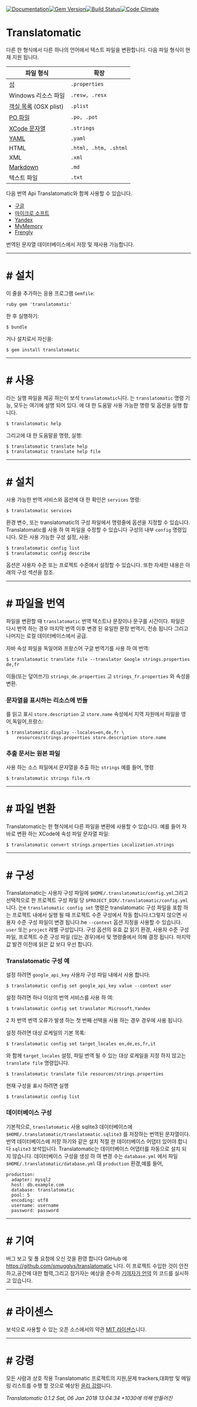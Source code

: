 [![Documentation](http://img.shields.io/badge/yard-docs-blue.svg)](http://www.rubydoc.info/gems/translatomatic)[![Gem Version](https://badge.fury.io/rb/translatomatic.svg)](https://badge.fury.io/rb/translatomatic)[![Build Status](https://travis-ci.org/smugglys/translatomatic.svg?branch=master)](https://travis-ci.org/smugglys/translatomatic)[![Code Climate](https://codeclimate.com/github/smugglys/translatomatic.svg)](https://codeclimate.com/github/smugglys/translatomatic)

# Translatomatic

다른 한 형식에서 다른 하나의 언어에서 텍스트 파일을 변환합니다. 다음 파일 형식이 현재 지원 됩니다.

| 파일 형식 | 확장 |
| --- | --- |
| [성](https://en.wikipedia.org/wiki/.properties) | `.properties` |
| Windows 리소스 파일 | `.resw, .resx` |
| [객실 목록](https://en.wikipedia.org/wiki/Property_list) (OSX plist) | `.plist` |
| [PO 파일](https://www.gnu.org/software/gettext/manual/html_node/PO-Files.html) | `.po, .pot` |
| [XCode 문자열](https://developer.apple.com/library/content/documentation/Cocoa/Conceptual/LoadingResources/Strings/Strings.html) | `.strings` |
| [YAML](http://yaml.org/) | `.yaml` |
| HTML | `.html, .htm, .shtml` |
| XML | `.xml` |
| [Markdown](https://en.wikipedia.org/wiki/Markdown) | `.md` |
| 텍스트 파일 | `.txt` |

다음 번역 Api Translatomatic와 함께 사용할 수 있습니다.

- [구글](https://cloud.google.com/translate/)
- [마이크로 소프트](https://www.microsoft.com/en-us/translator/translatorapi.aspx)
- [Yandex](https://tech.yandex.com/translate/)
- [MyMemory](https://mymemory.translated.net/doc/)
- [Frengly](http://www.frengly.com/api)

번역된 문자열 데이터베이스에서 저장 및 재사용 가능합니다.

* * *

# # 설치

이 줄을 추가하는 응용 프로그램 `Gemfile`:

`ruby
gem 'translatomatic'
`

한 후 실행하기:

    $ bundle

거나 설치로서 자신을:

    $ gem install translatomatic

* * *

# # 사용

라는 실행 파일을 제공 하는이 보석 `translatomatic`니다. 는 `translatomatic` 명령 기능, 모두는 여기에 설명 되어 있다. 에 대 한 도움말 사용 가능한 명령 및 옵션을 실행 합니다.

    $ translatomatic help

그리고에 대 한 도움말을 명령, 실행:

    $ translatomatic translate help
    $ translatomatic translate help file

* * *

# # 설치

사용 가능한 번역 서비스와 옵션에 대 한 확인은 `services` 명령:

    $ translatomatic services

환경 변수, 또는 translatomatic의 구성 파일에서 명령줄에 옵션을 지정할 수 있습니다. Translatomatic를 사용 하 여 파일을 수정할 수 있습니다 구성의 내부 `config` 명령입니다. 모든 사용 가능한 구성 설정, 사용:

    $ translatomatic config list
    $ translatomatic config describe

옵션은 사용자 수준 또는 프로젝트 수준에서 설정할 수 있습니다. 또한 자세한 내용은 아래의 구성 섹션을 참조.

* * *

# # 파일을 번역

파일을 변환할 때 `translatomatic` 번역 텍스트나 문장이나 문구를 시간이다. 파일은 다시 번역 하는 경우 마지막 번역 이후 변경 된 유일한 문장 번역기, 전송 됩니다 그리고 나머지는 로컬 데이터베이스에서 공급.

자바 속성 파일을 독일어와 프랑스어 구글 번역기를 사용 하 여 번역:

    $ translatomatic translate file --translator Google strings.properties de,fr

이들(또는 덮어쓰기) `strings_de.properties` 고 `strings_fr.properties` 와 속성을 변환.

### 문자열을 표시하는 리소스에 번들

를 읽고 표시 `store.description` 고 `store.name` 속성에서 지역 자원에서 파일을 영어,독일어,프랑스:

    $ translatomatic display --locales=en,de,fr \
        resources/strings.properties store.description store.name

### 추출 문서는 원본 파일

사용 하는 소스 파일에서 문자열을 추출 하는 `strings` 예를 들어, 명령

    $ translatomatic strings file.rb

* * *

# # 파일 변환

Translatomatic는 한 형식에서 다른 파일을 변환에 사용할 수 있습니다. 예를 들어 자바로 변환 하는 XCode에 속성 파일 문자열 파일:

    $ translatomatic convert strings.properties Localization.strings

* * *

# # 구성

Translatomatic는 사용자 구성 파일에 `$HOME/.translatomatic/config.yml`그리고 선택적으로 한 프로젝트 구성 파일 당 `$PROJECT_DIR/.translatomatic/config.yml`니다. 는e `translatomatic config set` 명령은 translatomatic 구성 파일을 포함 하는 프로젝트 내에서 실행 될 때 프로젝트 수준 구성에서 작동 합니다.t그렇지 않으면 사용자 수준 구성 파일이 변경 됩니다.he `--context` 옵션 지정을 사용할 수 있습니다. `user` 또는 `project` 레벨 구성입니다. 구성 옵션의 유효 값 읽기 환경, 사용자 수준 구성 파일, 프로젝트 수준 구성 파일 (있는 경우)에서 및 명령줄에서 의해 결정 됩니다. 마지막 값 발견 이전에 읽은 값 보다 우선 합니다.

### Translatomatic 구성 예

설정 하려면 `google_api_key` 사용자 구성 파일 내에서 사용 합니다.

    $ translatomatic config set google_api_key value --context user

설정 하려면 하나 이상의 번역 서비스를 사용 하 여:

    $ translatomatic config set translator Microsoft,Yandex

2 차 번역 번역 오류가 발생 하는 첫 번째 선택을 사용 하는 경우 경우에 사용 됩니다.

설정 하려면 대상 로케일의 기본 목록:

    $ translatomatic config set target_locales en,de,es,fr,it

와 함께 `target_locales` 설정, 파일 번역 될 수 있는 대상 로케일을 지정 하지 않고는 `translate file` 명령입니다.

    $ translatomatic translate file resources/strings.properties

현재 구성을 표시 하려면 실행

    $ translatomatic config list

### 데이터베이스 구성

기본적으로, `translatomatic` 사용 sqlite3 데이터베이스에 `$HOME/.translatomatic/translatomatic.sqlite3` 를 저장하는 번역된 문자열이다. 번역 데이터베이스에 저장 하기와 같은 설치 적절 한 데이터베이스 어댑터 있어야 합니다 `sqlite3` 보석입니다. Translatomatic는 데이터베이스 어댑터를 자동으로 설치 되지 않습니다. 데이터베이스 구성을 생성 하 여 변경 수는 `database.yml` 에서 파일 `$HOME/.translatomatic/database.yml` 대 `production` 환경,예를 들어,

    production:
      adapter: mysql2
      host: db.example.com
      database: translatomatic
      pool: 5
      encoding: utf8
      username: username
      password: password

* * *

# # 기여

버그 보고 및 풀 요청에 오신 것을 환영 합니다 GitHub 에 https://github.com/smugglys/translatomatic 니다. 이 프로젝트 수입한 것이 안전하고,공간에 대한 협력,그리고 참가자는 예상을 준수하 [기여자가 언약](http://contributor-covenant.org) 의 코드를 실시하고 있습니다.

* * *

# # 라이센스

보석으로 사용할 수 있는 오픈 소스에서의 약관 [MIT 라이센스](https://opensource.org/licenses/MIT)니다.

* * *

# # 강령

모든 사람과 상호 작용 Translatomatic 프로젝트의 지원,문제 trackers,대화방 및 메일링 리스트를 수행 할 것으로 예상된 [윤리 강령](https://github.com/smugglys/translatomatic/blob/master/CODE_OF_CONDUCT.md)니다.

_Translatomatic 0.1.2 Sat, 06 Jan 2018 13:04:34 +1030에 의해 만들어진_
